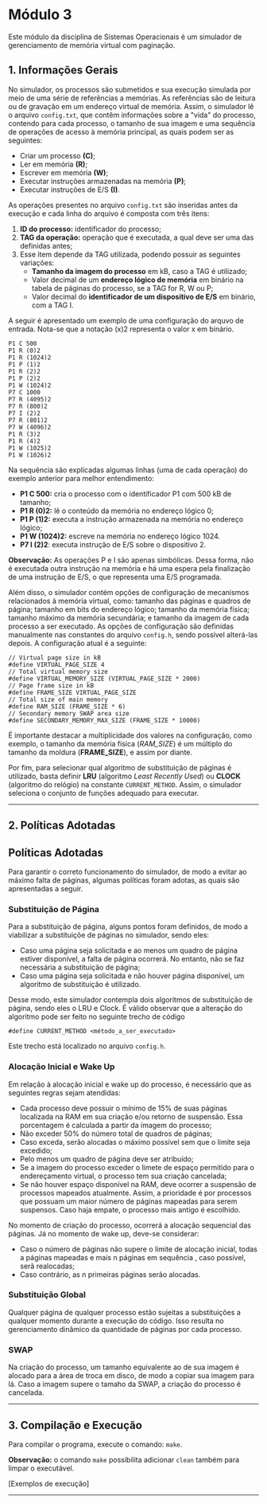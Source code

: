 # Módulo 3

Este módulo da disciplina de Sistemas Operacionais é um simulador de gerenciamento de memória virtual com paginação.

## 1. Informações Gerais

No simulador, os processos são submetidos e sua execução simulada por meio de uma série de referências a memórias. As referências são de leitura ou de gravação em um endereço virtual de memória. Assim, o simulador lê o arquivo ```config.txt```, que contêm informações sobre a "vida" do processo, contendo para cada processo, o tamanho de sua imagem e uma sequência de operações de acesso à memória principal, as quais podem ser as seguintes:

- Criar um processo **(C)**;
- Ler em memória **(R)**;
- Escrever em memória **(W)**;
- Executar instruções armazenadas na memória **(P)**;
- Executar instruções de E/S **(I)**.

As operações presentes no arquivo ```config.txt``` são inseridas antes da execução e cada linha do arquivo é composta com três itens:

1. **ID do processo:** identificador do processo;
2. **TAG da operação:** operação que é executada, a qual deve ser uma das definidas antes;
3. Esse item depende da TAG utilizada, podendo possuir as seguintes variações:
   - **Tamanho da imagem do processo** em kB, caso a TAG é utilizado;
   - Valor decimal de um **endereço lógico de memória** em binário na tabela de páginas do processo, se a TAG for R, W ou P;
   - Valor decimal do **identificador de um dispositivo de E/S** em binário, com a TAG I.

A seguir é apresentado um exemplo de uma configuração do arquvo de entrada. Nota-se que a notação (x)2 representa o valor x em binário.

```
P1 C 500
P1 R (0)2
P1 R (1024)2
P1 P (1)2
P1 R (2)2
P1 P (2)2
P1 W (1024)2
P7 C 1000
P7 R (4095)2
P7 R (800)2
P7 I (2)2
P7 R (801)2
P7 W (4096)2
P1 R (3)2
P1 R (4)2
P1 W (1025)2
P1 W (1026)2
```

Na sequência são explicadas algumas linhas (uma de cada operação) do exemplo anterior para melhor entendimento:

- **P1 C 500:** cria o processo com o identificador P1 com 500 kB de tamanho;
- **P1 R (0)2:** lê o conteúdo da memória no endereço lógico 0;
- **P1 P (1)2:** executa a instrução armazenada na memória no endereço lógico;
- **P1 W (1024)2:** escreve na memória no endereço lógico 1024.
- **P7 I (2)2**: executa instrução de E/S sobre o dispositivo 2.

**Observação:** As operações P e I são apenas simbólicas. Dessa forma, não é executada outra instrução na memória e há uma espera pela finalização de uma instrução de E/S, o que representa uma E/S programada.

Além disso, o simulador contém opções de configuração de mecanismos relacionados à memória virtual, como: tamanho das páginas e quadros de página; tamanho em bits do endereço lógico; tamanho da memória física; tamanho máximo da memória secundária; e tamanho da imagem de cada processo a ser executado. As opções de configuração são definidas manualmente nas constantes do arquivo ```config.h```, sendo possível alterá-las depois. A configuração atual é a seguinte:

```
// Virtual page size in kB
#define VIRTUAL_PAGE_SIZE 4
// Total virtual memory size
#define VIRTUAL_MEMORY_SIZE (VIRTUAL_PAGE_SIZE * 2000)
// Page frame size in kB
#define FRAME_SIZE VIRTUAL_PAGE_SIZE
// Total size of main memory
#define RAM_SIZE (FRAME_SIZE * 6)
// Secondary memory SWAP area size
#define SECONDARY_MEMORY_MAX_SIZE (FRAME_SIZE * 10000)
```

É importante destacar a multiplicidade dos valores na configuração, como exemplo, o tamanho da memória física (*RAM_SIZE*) é um múltiplo do tamanho da moldura (**FRAME_SIZE**), e assim por diante.

Por fim, para selecionar qual algoritmo de substituição de páginas é utilizado, basta definir **LRU** (algoritmo *Least Recently Used*) ou **CLOCK** (algoritmo do relógio) na constante ```CURRENT_METHOD```. Assim, o simulador seleciona o conjunto de funções adequado para executar.

-----


## 2. Políticas Adotadas

## Políticas Adotadas

Para garantir o correto funcionamento do simulador, de modo a evitar ao máximo falta de páginas, algumas políticas foram adotas, as quais são apresentadas a seguir.

### Substituição de Página

Para a substituição de página, alguns pontos foram definidos, de modo a viabilizar a substituiçõe de páginas no simulador, sendo eles:

- Caso uma página seja solicitada e ao menos um quadro de página estiver disponível, a falta de página ocorrerá. No entanto, não se faz necessária a substituição de página;
- Caso uma página seja solicitada e não houver página disponível, um algoritmo de substituição é utilizado.

Desse modo, este simulador contempla dois algoritmos de substituição de página, sendo eles o LRU e Clock. É válido observar que a alteração do algoritmo pode ser feito no seguinte trecho de código

```
#define CURRENT_METHOD <método_a_ser_executado>
```

Este trecho está localizado no arquivo ```config.h```.

### Alocação Inicial e Wake Up

Em relação à alocação inicial e wake up do processo, é necessário que as seguintes regras sejam atendidas:

- Cada processo deve possuir o mínimo de 15% de suas páginas localizada na RAM em sua criação e/ou retorno de suspensão. Essa porcentagem é calculada a partir da imagem do processo;
- Não exceder 50% do número total de quadros de páginas;
- Caso exceda, serão alocadas o máximo possível sem que o limite seja excedido;
- Pelo menos um quadro de página deve ser atribuído;
- Se a imagem do processo exceder o limete de espaço permitido para o endereçamento virtual, o processo tem sua criação cancelada;
- Se não houver espaço disponível na RAM, deve ocorrer a suspensão de processos mapeados atualmente. Assim, a prioridade é por processos que possuam um maior número de páginas mapeadas para serem suspensos. Caso haja empate, o processo mais antigo é escolhido.

No momento de criação do processo, ocorrerá a alocação sequencial das páginas. Já no momento de wake up, deve-se considerar:

- Caso o número de páginas não supere o limite de alocação inicial, todas a páginas mapeadas e mais n páginas em sequência , caso possível, serã realocadas;
- Caso contrário, as n primeiras páginas serão alocadas.

### Substituição Global

Qualquer página de qualquer processo estão sujeitas a substituições a qualquer momento durante a execução do código. Isso resulta no gerenciamento dinâmico da quantidade de páginas por cada processo.

### SWAP

Na criação do processo, um tamanho equivalente ao de sua imagem é alocado para a área de troca em disco, de modo a copiar sua imagem para lá. Caso a imagem supere o tamaho da SWAP, a criação do processo é cancelada.

-----


## 3. Compilação e Execução

Para compilar o programa, execute o comando: ```make```.

**Observação:**  o comando ```make``` possibilita adicionar ```clean``` também para limpar o executável.

[Exemplos de execução]

-----
